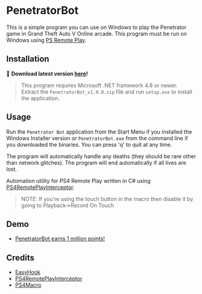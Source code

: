 # PenetratorBot

This is a simple program you can use on Windows to play the Penetrator game in Grand Theft Auto V Online arcade.
This program must be run on Windows using [PS Remote Play](https://remoteplay.dl.playstation.net/remoteplay/lang/en/index.html).

## Installation
🔔 **Download latest version [here](https://github.com/pjclas/penetratorbot/releases)!**

>This program requires Microsoft .NET framework 4.8 or newer.
Extract the `PenetratorBot_v1.0.0.zip` file and run `setup.exe` to install the application.

## Usage
Run the `Penetrator Bot` application from the Start Menu if you installed the Windows Installer version or `PenetratorBot.exe` from the command line if you downloaded the binaries.
You can press 'q' to quit at any time.

The program will automatically handle any deaths (they should be rare other than network glitches).
The program will end automatically if all lives are lost.

Automation utility for PS4 Remote Play written in C# using [PS4RemotePlayInterceptor](https://github.com/komefai/PS4RemotePlayInterceptor).

> NOTE: If you're using the touch button in the macro then disable it by going to Playback->Record On Touch

## Demo

- [PenetratorBot earns 1 million points!](https://youtu.be/txI9AOEAk58)

## Credits

- [EasyHook](https://easyhook.github.io/)
- [PS4RemotePlayInterceptor](https://github.com/komefai/PS4RemotePlayInterceptor)
- [PS4Macro](https://github.com/komefai/PS4Macro)
